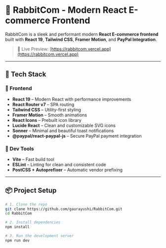 # 🐇 RabbitCom - Modern React E-commerce Frontend

RabbitCom is a sleek and performant modern **React E-commerce frontend** built with **React 19**, **Tailwind CSS**, **Framer Motion**, and **PayPal Integration**.

> 🔗 Live Preview: [https://rabbitcom.vercel.app](https://rabbitcom.vercel.app)

---

## 🚀 Tech Stack

### 🎨 Frontend
- **React 19** – Modern React with performance improvements
- **React Router v7** – SPA routing
- **Tailwind CSS** – Utility-first styling
- **Framer Motion** – Smooth animations
- **React Icons** – Prebuilt icon library
- **Lucide React** – Clean and customizable SVG icons
- **Sonner** – Minimal and beautiful toast notifications
- **@paypal/react-paypal-js** – Secure PayPal payment integration

### 🧪 Dev Tools
- **Vite** – Fast build tool
- **ESLint** – Linting for clean and consistent code
- **PostCSS + Autoprefixer** – Automatic vendor prefixing

---

## 📦 Project Setup

```bash
# 1. Clone the repo
git clone https://github.com/gaurayushi/RabbitCom.git
cd RabbitCom

# 2. Install dependencies
npm install

# 3. Run the development server
npm run dev
